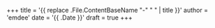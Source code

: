 +++
title = '{{ replace .File.ContentBaseName "-" " " | title }}'
author = 'emdee'
date = '{{ .Date }}'
draft = true
+++
